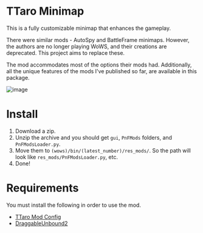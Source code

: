 # TTaro Minimap
This is a fully customizable minimap that enhances the gameplay.

There were similar mods - AutoSpy and BattleFrame minimaps. However, the authors are no longer playing WoWS, and their creations are deprecated. This project aims to replace these.

The mod accommodates most of the options their mods had.
Additionally, all the unique features of the mods I've published so far, are available in this package.

![image](https://github.com/user-attachments/assets/e7cba5f6-1e3e-42b9-af97-f370cf4b268a)

# Install
1. Download a zip.
2. Unzip the archive and you should get `gui`, `PnFMods` folders, and `PnFModsLoader.py`.
3. Move them to `(wows)/bin/(latest_number)/res_mods/`. So the path will look like `res_mods/PnFModsLoader.py`, etc.
4. Done!

# Requirements
You must install the following in order to use the mod.
- [TTaro Mod Config](../../../TTaroModConfig)
- [DraggableUnbound2](../../../DraggableUnbound2)

